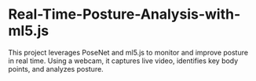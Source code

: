 # Real-Time-Posture-Analysis-with-ml5.js
This project leverages PoseNet and ml5.js to monitor and improve posture in real time. Using a webcam, it captures live video, identifies key body points, and analyzes posture.
